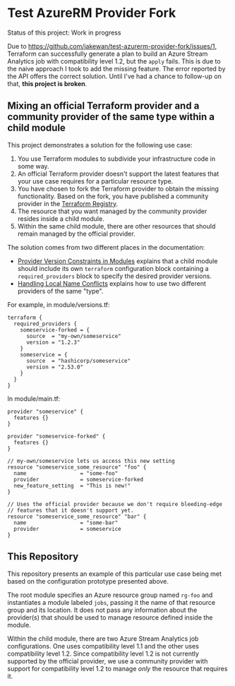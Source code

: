 # Test AzureRM Provider Fork

Status of this project: Work in progress

Due to https://github.com/jakewan/test-azurerm-provider-fork/issues/1, Terraform can successfully generate a plan to build an Azure Stream Analytics job with compatibility level 1.2, but the `apply` fails. This is due to the naive approach I took to add the missing feature. The error reported by the API offers the correct solution. Until I've had a chance to follow-up on that, **this project is broken**.

## Mixing an official Terraform provider and a community provider of the same type within a child module

This project demonstrates a solution for the following use case:

1. You use Terraform modules to subdivide your infrastructure code in some way.
2. An official Terraform provider doesn't support the latest features that your use case requires for a particular resource type.
3. You have chosen to fork the Terraform provider to obtain the missing functionality. Based on the fork, you have published a community provider in the [Terraform Registry](https://registry.terraform.io).
4. The resource that you want managed by the community provider resides inside a child module.
5. Within the same child module, there are other resources that should remain managed by the official provider.

The solution comes from two different places in the documentation:

* [Provider Version Constraints in Modules](https://www.terraform.io/docs/language/modules/develop/providers.html#provider-version-constraints-in-modules) explains that a child module should include its own `terraform` configuration block containing a `required_providers` block to specify the desired provider versions.
* [Handling Local Name Conflicts](https://www.terraform.io/docs/language/providers/requirements.html#handling-local-name-conflicts) explains how to use two different providers of the same "type".

For example, in module/versions.tf:

```hcl
terraform {
  required_providers {
    someservice-forked = {
      source  = "my-own/someservice"
      version = "1.2.3"
    }
    someservice = {
      source  = "hashicorp/someservice"
      version = "2.53.0"
    }
  }
}
```

In module/main.tf:

```hcl
provider "someservice" {
  features {}
}

provider "someservice-forked" {
  features {}
}

// my-own/someservice lets us access this new setting
resource "someservice_some_resource" "foo" {
  name                 = "some-foo"
  provider             = someservice-forked
  new_feature_setting  = "This is new!"
}

// Uses the official provider because we don't require bleeding-edge
// features that it doesn't support yet.
resource "someservice_some_resource" "bar" {
  name                 = "some-bar"
  provider             = someservice
}
```

## This Repository

This repository presents an example of this particular use case being met based on the configuration prototype presented above.

The root module specifies an Azure resource group named `rg-foo` and instantiates a module labeled `jobs`, passing it the name of that resource group and its location. It does not pass any information about the provider(s) that should be used to manage resource defined inside the module.

Within the child module, there are two Azure Stream Analytics job configurations. One uses compatibility level 1.1 and the other uses compatibility level 1.2. Since compatibility level 1.2 is not currently supported by the official provider, we use a community provider with support for compatibility level 1.2 to manage *only* the resource that requires it.
